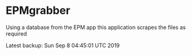 # EPMgrabber
Using a database from the EPM app this application scrapes the files as required


Latest backup: Sun Sep 8 04:45:01 UTC 2019
